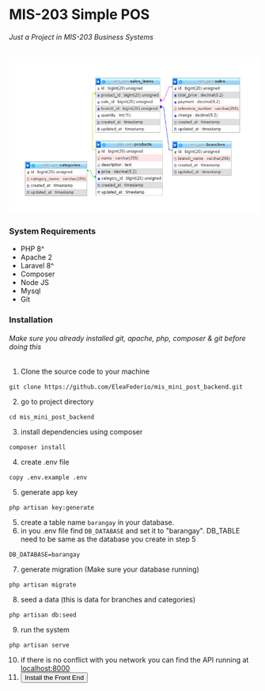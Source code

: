 # MIS-203 Simple POS
###### Just a Project in MIS-203 Business Systems

![DB Schema](https://raw.githubusercontent.com/EleaFederio/mis_mini_post_backend/main/MIS_POS-DB-Schema.PNG?token=AGKYLM7LIG4Z32BIEFEOT7LBRKKBC)

### System  Requirements
* PHP 8^
* Apache 2
* Laravel 8^
* Composer
* Node JS
* Mysql
* Git

### Installation
###### Make sure you already installed git, apache, php, composer & git before doing this
1. Clone the source code to your machine
```
git clone https://github.com/EleaFederio/mis_mini_post_backend.git
```
2. go to project directory
```
cd mis_mini_post_backend
```
3. install dependencies using composer
```
composer install
```
4. create .env file
```
copy .env.example .env
```
5. generate app key
```
php artisan key:generate
```
5. create a table name `barangay` in your database.
6. in you .env file find `DB_DATABASE` and set it to "barangay". DB_TABLE need to be same as the database you create in  step 5
```
DB_DATABASE=barangay
```
7. generate migration (Make sure your database running)
```
php artisan migrate
```
8. seed a data (this is data for branches and categories)
```
php artisan db:seed
```
9. run the system
```
php artisan serve
```
10. if there is no conflict with you network you can find the API running at [localhost:8000]('localhost:8000')
11. <button onclick="window.location.href='https://github.com/EleaFederio/mis_mini_pos';">Install the Front End</button>
